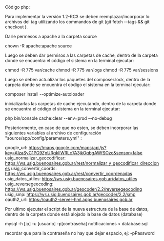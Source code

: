Código php:

Para implementar la versión 1.2-RC3  se deben reemplazar/incorporar lo archivos del tag utilizando los commandos de git (git fetch --tags && git checkout <tag>).

Darle permesos a apache a la carpeta source

chown -R apache:apache source

Luego se deben dar permisos a las carpetas de cache, dentro de la carpeta donde se encuentra el código el sistema en la terminal ejecutar:

chmod -R 775 var/cache
chmod -R 775 var/logs
chmod -R 775 var/sessions

Luego se deben actualizar los paquetes del composer.lock, dentro de la carpeta donde se encuentra el código el sistema en la terminal ejecutar:

composer install --optimize-autoloader

inicializarlas las carpetas de cache ejecutando, dentro de la carpeta donde se encuentra el código el sistema en la terminal ejecutar:

php bin/console cache:clear --env=prod --no-debug

Posteriormente, en caso de que no esten, se deben incorporar las siguientes variables al archivo de configuración "source/app/config/parameters.yml" :

google_url: https://maps.google.com/maps/api/js?key=AIzaSyC1PG9ZpURqkIlWRLc7A3jkOqbgAWfSOzc&sensor=false
usig_normalizar_geocodificar: https://ws.usig.buenosaires.gob.ar/rest/normalizar_y_geocodificar_direcciones
usig_convertir_coords: https://ws.usig.buenosaires.gob.ar/rest/convertir_coordenadas
usig_datos_utiles: https://ws.usig.buenosaires.gob.ar/datos_utiles
usig_reversegeocoding: https://ws.usig.buenosaires.gob.ar/geocoder/2.2/reversegeocoding
usig_smp: https://ws.usig.buenosaires.gob.ar/geocoder/2.2/smp
oauth2_url: https://oauth2-server-hml.apps.buenosaires.gob.ar

Por ultimo ejecutar el script de la nueva estructura de la base de datos, dentro de la carpeta donde está 
alojado la base de datos (database)

mysql -h [ip] -u [usuario] -p[contraseña] notificaciones < database.sql

recordar que para la contraseña no hay que dejar espacio, ej: -pPassword
